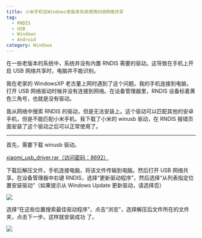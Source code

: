 ```yaml
---
title: 小米手机在Windows老版本系统使用USB网络共享
tag:
  - RNDIS
  - USB
  - Windows
  - Android
category: Windows
---
```


在一些老版本的系统中，系统并没有内置 RNDIS 需要的驱动。这导致在手机上开启 USB 网络共享时，电脑并不能识别。

我在老家的 WindowsXP 老古董上网时遇到了这个问题。我的手机连接到电脑，打开 USB 网络驱动时候并没有连接到网络。在设备管理器里，RNDIS 设备标着黄色三角号，也就是没有驱动。

我从网络中搜索 RNDIS 的驱动，但是无法安装上。这个驱动可以匹配其他的安卓手机，但是不能匹配小米手机。我下载了小米的 winusb 驱动，在 RNDIS 报错页面安装了这个驱动之后可以正常使用了。

---

首先，需要下载 winusb 驱动。

[xiaomi_usb_driver.rar（访问密码：8692）](https://089m.com/f/55670755-1322572222-2fa944?p=8692)

下载后解压文件，手机连接电脑，将该文件传输到电脑。然后打开 USB 网络共享。在设备管理器中右键 RNDIS，选择“更新驱动程序”，然后选择“从列表指定位置安装驱动”（如果提示从 Windows Update 更新驱动，请选择否）

![](https://image.hestudio.net/i/2024/07/10/668e778aef109.webp)

选择“在这些位置搜索最佳驱动程序”，点击“浏览”，选择解压后文件所在的文件夹，点击下一步。这样就安装成功 了。

![](https://image.hestudio.net/i/2024/07/10/668e77a1c885a.webp)
